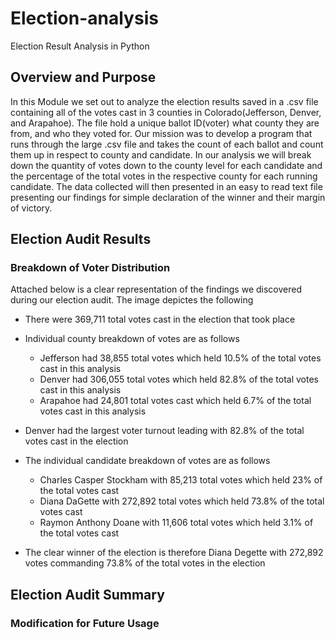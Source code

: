 # Election-analysis
Election Result Analysis in Python

## Overview and Purpose
In this Module we set out to analyze the election results saved in a .csv file containing all of the votes cast in 3 counties in Colorado(Jefferson, Denver, and Arapahoe). The file hold a unique ballot ID(voter) what county they are from, and who they voted for. Our mission was to develop a program that runs through the large .csv file and takes the count of each ballot and count them up in respect to county and candidate. In our analysis we will break down the quantity of votes down to the county level for each candidate and the percentage of the total votes in the respective county for each running candidate. The data collected will then presented in an easy to read text file presenting our findings for simple declaration of the winner and their margin of victory. 
## Election Audit Results
### Breakdown of Voter Distribution

Attached below is a clear representation of the findings we discovered during our election audit. The image depictes the following

- There were 369,711 total votes cast in the election that took place

- Individual county breakdown of votes are as follows
  - Jefferson had 38,855 total votes which held 10.5% of the total votes cast in this analysis
  - Denver had 306,055 total votes which held 82.8% of the total votes cast in this analysis
  - Arapahoe had 24,801 total votes cast which held 6.7% of the total votes cast in this analysis

- Denver had the largest voter turnout leading with 82.8% of the total votes cast in the election

- The individual candidate breakdown of votes are as follows
  - Charles Casper Stockham with 85,213 total votes which held 23% of the total votes cast
  - Diana DaGette with 272,892 total votes which held 73.8% of the total votes cast
  - Raymon Anthony Doane with 11,606 total votes which held 3.1% of the total votes cast

- The clear winner of the election is therefore Diana Degette with 272,892 votes commanding 73.8% of the total votes in the election

## Election Audit Summary

### Modification for Future Usage
